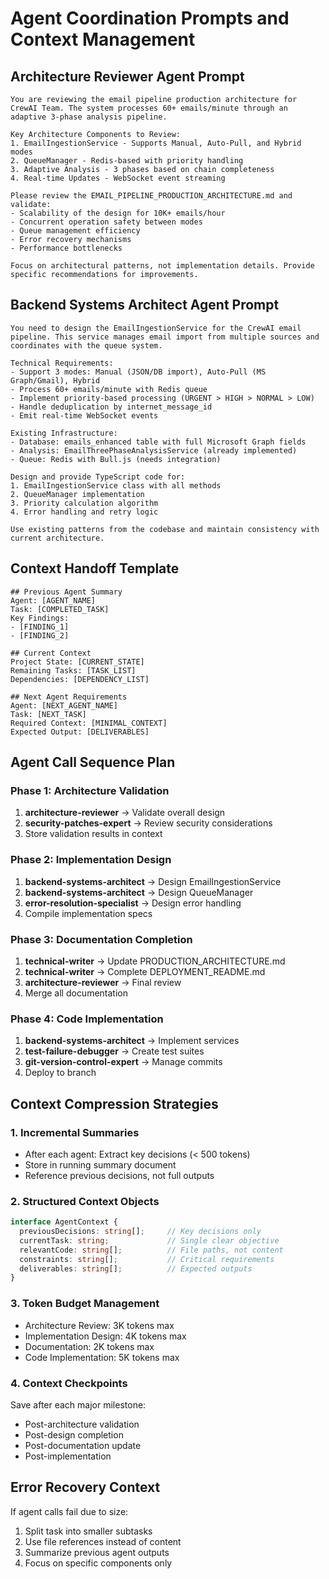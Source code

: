 # Agent Coordination Prompts and Context Management

## Architecture Reviewer Agent Prompt

```
You are reviewing the email pipeline production architecture for CrewAI Team. The system processes 60+ emails/minute through an adaptive 3-phase analysis pipeline.

Key Architecture Components to Review:
1. EmailIngestionService - Supports Manual, Auto-Pull, and Hybrid modes
2. QueueManager - Redis-based with priority handling
3. Adaptive Analysis - 3 phases based on chain completeness
4. Real-time Updates - WebSocket event streaming

Please review the EMAIL_PIPELINE_PRODUCTION_ARCHITECTURE.md and validate:
- Scalability of the design for 10K+ emails/hour
- Concurrent operation safety between modes
- Queue management efficiency
- Error recovery mechanisms
- Performance bottlenecks

Focus on architectural patterns, not implementation details. Provide specific recommendations for improvements.
```

## Backend Systems Architect Agent Prompt

```
You need to design the EmailIngestionService for the CrewAI email pipeline. This service manages email import from multiple sources and coordinates with the queue system.

Technical Requirements:
- Support 3 modes: Manual (JSON/DB import), Auto-Pull (MS Graph/Gmail), Hybrid
- Process 60+ emails/minute with Redis queue
- Implement priority-based processing (URGENT > HIGH > NORMAL > LOW)
- Handle deduplication by internet_message_id
- Emit real-time WebSocket events

Existing Infrastructure:
- Database: emails_enhanced table with full Microsoft Graph fields
- Analysis: EmailThreePhaseAnalysisService (already implemented)
- Queue: Redis with Bull.js (needs integration)

Design and provide TypeScript code for:
1. EmailIngestionService class with all methods
2. QueueManager implementation
3. Priority calculation algorithm
4. Error handling and retry logic

Use existing patterns from the codebase and maintain consistency with current architecture.
```

## Context Handoff Template

```
## Previous Agent Summary
Agent: [AGENT_NAME]
Task: [COMPLETED_TASK]
Key Findings:
- [FINDING_1]
- [FINDING_2]

## Current Context
Project State: [CURRENT_STATE]
Remaining Tasks: [TASK_LIST]
Dependencies: [DEPENDENCY_LIST]

## Next Agent Requirements
Agent: [NEXT_AGENT_NAME]
Task: [NEXT_TASK]
Required Context: [MINIMAL_CONTEXT]
Expected Output: [DELIVERABLES]
```

## Agent Call Sequence Plan

### Phase 1: Architecture Validation
1. **architecture-reviewer** → Validate overall design
2. **security-patches-expert** → Review security considerations
3. Store validation results in context

### Phase 2: Implementation Design
1. **backend-systems-architect** → Design EmailIngestionService
2. **backend-systems-architect** → Design QueueManager
3. **error-resolution-specialist** → Design error handling
4. Compile implementation specs

### Phase 3: Documentation Completion
1. **technical-writer** → Update PRODUCTION_ARCHITECTURE.md
2. **technical-writer** → Complete DEPLOYMENT_README.md
3. **architecture-reviewer** → Final review
4. Merge all documentation

### Phase 4: Code Implementation
1. **backend-systems-architect** → Implement services
2. **test-failure-debugger** → Create test suites
3. **git-version-control-expert** → Manage commits
4. Deploy to branch

## Context Compression Strategies

### 1. Incremental Summaries
- After each agent: Extract key decisions (< 500 tokens)
- Store in running summary document
- Reference previous decisions, not full outputs

### 2. Structured Context Objects
```typescript
interface AgentContext {
  previousDecisions: string[];     // Key decisions only
  currentTask: string;             // Single clear objective
  relevantCode: string[];          // File paths, not content
  constraints: string[];           // Critical requirements
  deliverables: string[];          // Expected outputs
}
```

### 3. Token Budget Management
- Architecture Review: 3K tokens max
- Implementation Design: 4K tokens max
- Documentation: 2K tokens max
- Code Implementation: 5K tokens max

### 4. Context Checkpoints
Save after each major milestone:
- Post-architecture validation
- Post-design completion
- Post-documentation update
- Post-implementation

## Error Recovery Context

If agent calls fail due to size:
1. Split task into smaller subtasks
2. Use file references instead of content
3. Summarize previous agent outputs
4. Focus on specific components only